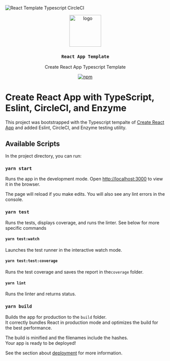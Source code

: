 ![React Template Typescript CircleCI](https://circleci.com/gh/jessgusclark/react-template-typescript.svg?style=svg)

<p align="middle">
  <img src="https://www.rifos.org/assets/img/logo.svg" alt="logo" height="100" >
</p>
<h3 align="middle"><code>React App Template</code></h3>
<p align="middle">
  Create React App Typescript Template
</p>
<p align="middle">
  <a href="https://circleci.com/gh/jessgusclark/react-template-typescript">
    <img src="https://img.shields.io/circleci/build/github/jessgusclark/react-template-typescript?label=CircleCI" alt="npm" />
  </a>
</p>


# Create React App with TypeScript, Eslint, CircleCI, and Enzyme

This project was bootstrapped with the Typescript tempalte of [Create React App](https://github.com/facebook/create-react-app) and added Eslint, CircleCI, and Enzyme testing utility.

## Available Scripts

In the project directory, you can run:

### `yarn start`

Runs the app in the development mode.
Open [http://localhost:3000](http://localhost:3000) to view it in the browser.

The page will reload if you make edits.
You will also see any lint errors in the console.

### `yarn test`

Runs the tests, displays coverage, and runs the linter. See below for more specific commands

#### `yarn test:watch`

Launches the test runner in the interactive watch mode.

#### `yarn test:test:coverage`

Runs the test coverage and saves the report in the`coverage` folder. 

#### `yarn lint`

Runs the linter and returns status.

### `yarn build`

Builds the app for production to the `build` folder.\
It correctly bundles React in production mode and optimizes the build for the best performance.

The build is minified and the filenames include the hashes.\
Your app is ready to be deployed!

See the section about [deployment](https://facebook.github.io/create-react-app/docs/deployment) for more information.
